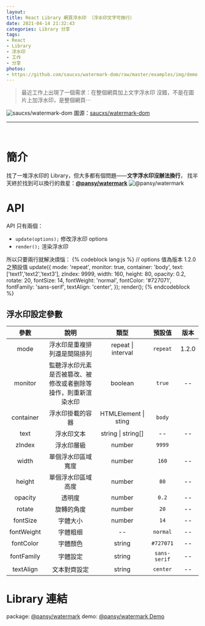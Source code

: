 ```yaml
---
layout:
title: React Library 網頁浮水印 （浮水印文字可換行）
date: 2021-04-14 21:32:43
categories: Library 分享
tags: 
- React
- Library
- 浮水印
- 工作
- 分享
photos:
- https://github.com/saucxs/watermark-dom/raw/master/examples/img/demo.png
---
```


> 最近工作上出現了一個需求：在整個網頁加上文字浮水印
沒錯，不是在圖片上加浮水印，是整個網頁⋯
<!-- more -->

![saucxs/watermark-dom](https://github.com/saucxs/watermark-dom/raw/master/examples/img/demo.png)
圖源：[saucxs/watermark-dom](https://github.com/saucxs/watermark-dom)

---

<br />

# 簡介
找了一堆浮水印的 Library，但大多都有個問題——__文字浮水印沒辦法換行__，
找半天終於找到可以換行的救星：__[@pansy/watermark](https://www.npmjs.com/package/@pansy/watermark)__
![@pansy/watermark](pansy_watermark.png "@pansy/watermark")

# API
API 只有兩個：
- `update(options);` 修改浮水印 options
- `render();` 渲染浮水印

所以只要兩行就解決煩惱：
{% codeblock lang:js %}
// options 值為版本 1.2.0 之預設值
update({
  mode: 'repeat',
  monitor: true,
  container: 'body',
  text: ['text1','text2','text3'],
  zIndex: 9999,
  width: 160,
  height: 80,
  opacity: 0.2,
  rotate: 20,
  fontSize: 14,
  fontWeight: 'normal',
  fontColor: '#727071',
  fontFamily: 'sans-serif',
  textAlign: 'center',
});
render();
{% endcodeblock %}

## 浮水印設定參數
|    參數    |                              說明                              |         類型         |   預設值   |  版本 |
|:----------:|:--------------------------------------------------------------:|:--------------------:|:----------:|:-----:|
| mode       | 浮水印是重複排列還是間隔排列                                   | repeat \| interval   | `repeat`     | 1.2.0 |
| monitor    | 監聽浮水印元素是否被篡改、被修改或者删除等操作，則重新渲染水印 | boolean              | `true`       | --    |
| container  | 浮水印掛載的容器                                               | HTMLElement \| sting | `body`       |       |
| text       | 浮水印文本                                                     | string \| string[]   | --         | --    |
| zIndex     | 浮水印層級                                                     | number               | `9999`       |       |
| width      | 單個浮水印區域寬度                                             | number               | `160`        | --    |
| height     | 單個浮水印區域高度                                             | number               | `80`         | --    |
| opacity    | 透明度                                                         | number               | `0.2`        | --    |
| rotate     | 旋轉的角度                                                     | number               | `20`         | --    |
| fontSize   | 字體大小                                                       | number               | `14`         | --    |
| fontWeight | 字體粗细                                                       | --                   | `normal`     | --    |
| fontColor  | 字體顏色                                                       | string               | `#727071`    | --    |
| fontFamily | 字體設定                                                   | string               | `sans-serif` | --    |
| textAlign  | 文本對齊設定                                                   | string               | `center`     | --    |

# Library 連結
package: [@pansy/watermark](https://www.npmjs.com/package/@pansy/watermark)
demo: [@pansy/watermark Demo](https://react-components-vert.vercel.app/components/basic/watermark)